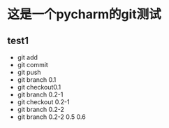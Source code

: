 # 这是一个pycharm的git测试

## test1

* git add
* git commit
* git push
* git branch 0.1
* git checkout0.1
* git branch 0.2-1
* git checkout 0.2-1
* git branch 0.2-2
* git branch 0.2-2
0.5
0.6